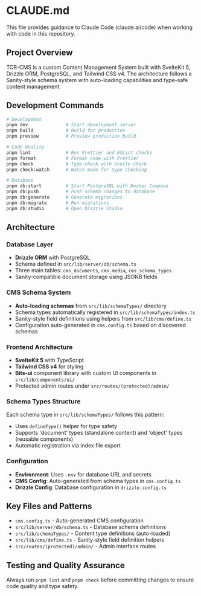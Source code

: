 # CLAUDE.md

This file provides guidance to Claude Code (claude.ai/code) when working with code in this repository.

## Project Overview

TCR-CMS is a custom Content Management System built with SvelteKit 5, Drizzle ORM, PostgreSQL, and Tailwind CSS v4. The architecture follows a Sanity-style schema system with auto-loading capabilities and type-safe content management.

## Development Commands

```bash
# Development
pnpm dev              # Start development server
pnpm build            # Build for production
pnpm preview          # Preview production build

# Code Quality
pnpm lint             # Run Prettier and ESLint checks
pnpm format           # Format code with Prettier
pnpm check            # Type-check with svelte-check
pnpm check:watch      # Watch mode for type checking

# Database
pnpm db:start         # Start PostgreSQL with Docker Compose
pnpm db:push          # Push schema changes to database
pnpm db:generate      # Generate migrations
pnpm db:migrate       # Run migrations
pnpm db:studio        # Open Drizzle Studio
```

## Architecture

### Database Layer
- **Drizzle ORM** with PostgreSQL
- Schema defined in `src/lib/server/db/schema.ts`
- Three main tables: `cms_documents`, `cms_media`, `cms_schema_types`
- Sanity-compatible document storage using JSONB fields

### CMS Schema System
- **Auto-loading schemas** from `src/lib/schemaTypes/` directory
- Schema types automatically registered in `src/lib/schemaTypes/index.ts`
- Sanity-style field definitions using helpers from `src/lib/cms/define.ts`
- Configuration auto-generated in `cms.config.ts` based on discovered schemas

### Frontend Architecture
- **SvelteKit 5** with TypeScript
- **Tailwind CSS v4** for styling
- **Bits-ui** component library with custom UI components in `src/lib/components/ui/`
- Protected admin routes under `src/routes/(protected)/admin/`

### Schema Types Structure
Each schema type in `src/lib/schemaTypes/` follows this pattern:
- Uses `defineType()` helper for type safety
- Supports 'document' types (standalone content) and 'object' types (reusable components)
- Automatic registration via index file export

### Configuration
- **Environment**: Uses `.env` for database URL and secrets
- **CMS Config**: Auto-generated from schema types in `cms.config.ts`
- **Drizzle Config**: Database configuration in `drizzle.config.ts`

## Key Files and Patterns

- `cms.config.ts` - Auto-generated CMS configuration
- `src/lib/server/db/schema.ts` - Database schema definitions
- `src/lib/schemaTypes/` - Content type definitions (auto-loaded)
- `src/lib/cms/define.ts` - Sanity-style field definition helpers
- `src/routes/(protected)/admin/` - Admin interface routes

## Testing and Quality Assurance

Always run `pnpm lint` and `pnpm check` before committing changes to ensure code quality and type safety.